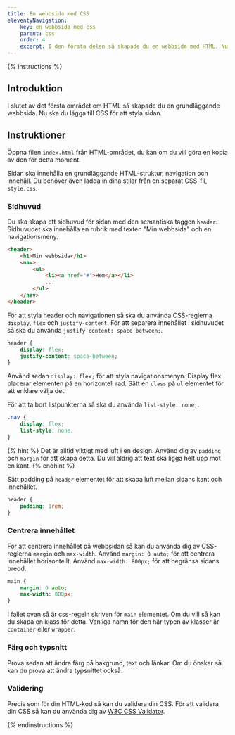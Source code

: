 ```yaml
---
title: En webbsida med CSS
eleventyNavigation:
    key: en webbsida med css
    parent: css
    order: 4
    excerpt: I den första delen så skapade du en webbsida med HTML. Nu ska du lägga till CSS för att styla sidan.
---
```


{% instructions %}

## Introduktion

I slutet av det första området om HTML så skapade du en grundläggande webbsida. Nu ska du lägga till CSS för att styla sidan.

## Instruktioner

Öppna filen `index.html` från HTML-området, du kan om du vill göra en kopia av den för detta moment.

Sidan ska innehålla en grundläggande HTML-struktur, navigation och innehåll. Du behöver även ladda in dina stilar från en separat CSS-fil, `style.css`.

### Sidhuvud

Du ska skapa ett sidhuvud för sidan med den semantiska taggen `header`. Sidhuvudet ska innehålla en rubrik med texten "Min webbsida" och en navigationsmeny.

```html
<header>
    <h1>Min webbsida</h1>
    <nav>
        <ul>
            <li><a href="#">Hem</a></li>
            ...
        </ul>
    </nav>
</header>
```

För att styla header och navigationen så ska du använda CSS-reglerna `display`, `flex` och `justify-content`. För att separera innehållet i sidhuvudet så ska du använda `justify-content: space-between;`.

```css
header {
    display: flex;
    justify-content: space-between;
}
```

Använd sedan `display: flex;` för att styla navigationsmenyn. Display flex placerar elementen på en horizontell rad. Sätt en `class` på `ul` elementet för att enklare välja det.

För att ta bort listpunkterna så ska du använda `list-style: none;`.

```css
.nav {
    display: flex;
    list-style: none;
}
```

{% hint %}
Det är alltid viktigt med luft i en design. Använd dig av `padding` och `margin` för att skapa detta. Du vill aldrig att text ska ligga helt upp mot en kant.
{% endhint %}

Sätt padding på `header` elementet för att skapa luft mellan sidans kant och innehållet.

```css
header {
    padding: 1rem;
}
```

### Centrera innehållet

För att centrera innehållet på webbsidan så kan du använda dig av CSS-reglerna `margin` och `max-width`. Använd `margin: 0 auto;` för att centrera innehållet horisontellt. Använd `max-width: 800px;` för att begränsa sidans bredd.

```css
main {
    margin: 0 auto;
    max-width: 800px;
}
```

I fallet ovan så är css-regeln skriven för `main` elementet. Om du vill så kan du skapa en klass för detta. Vanliga namn för den här typen av klasser är `container` eller `wrapper`.

### Färg och typsnitt

Prova sedan att ändra färg på bakgrund, text och länkar. Om du önskar så kan du prova att ändra typsnittet också.

### Validering

Precis som för din HTML-kod så kan du validera din CSS. För att validera din CSS så kan du använda dig av [W3C CSS Validator](https://jigsaw.w3.org/css-validator/).

{% endinstructions %}
